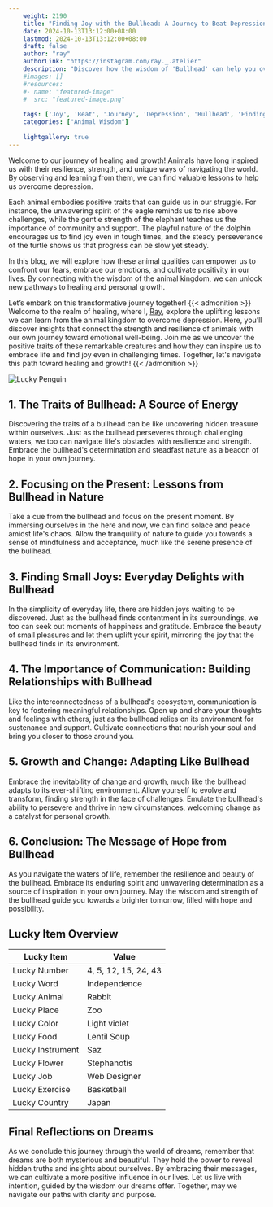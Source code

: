 ```yaml
---
    weight: 2190
    title: "Finding Joy with the Bullhead: A Journey to Beat Depression"  # Assuming 'title' column exists
    date: 2024-10-13T13:12:00+08:00
    lastmod: 2024-10-13T13:12:00+08:00
    draft: false
    author: "ray"
    authorLink: "https://instagram.com/ray._.atelier"
    description: "Discover how the wisdom of 'Bullhead' can help you overcome depression and find joy in your life journey."
    #images: []
    #resources:
    #- name: "featured-image"
    #  src: "featured-image.png"
    
    tags: ['Joy', 'Beat', 'Journey', 'Depression', 'Bullhead', 'Finding']
    categories: ["Animal Wisdom"]
    
    lightgallery: true
---
```

    
Welcome to our journey of healing and growth! Animals have long inspired us with their resilience, strength, and unique ways of navigating the world. By observing and learning from them, we can find valuable lessons to help us overcome depression.

Each animal embodies positive traits that can guide us in our struggle. For instance, the unwavering spirit of the eagle reminds us to rise above challenges, while the gentle strength of the elephant teaches us the importance of community and support. The playful nature of the dolphin encourages us to find joy even in tough times, and the steady perseverance of the turtle shows us that progress can be slow yet steady.

In this blog, we will explore how these animal qualities can empower us to confront our fears, embrace our emotions, and cultivate positivity in our lives. By connecting with the wisdom of the animal kingdom, we can unlock new pathways to healing and personal growth.

Let’s embark on this transformative journey together!
{{< admonition >}}
Welcome to the realm of healing, where I, [Ray](https://instagram.com/ray._.atelier), explore the uplifting lessons we can learn from the animal kingdom to overcome depression. Here, you’ll discover insights that connect the strength and resilience of animals with our own journey toward emotional well-being. Join me as we uncover the positive traits of these remarkable creatures and how they can inspire us to embrace life and find joy even in challenging times. Together, let's navigate this path toward healing and growth!
{{< /admonition >}}

![Lucky Penguin](https://cdn.pixabay.com/photo/2024/09/07/02/34/penguins-9028827_1280.jpg "Lucky Penguin")

## 1. The Traits of Bullhead: A Source of Energy
Discovering the traits of a bullhead can be like uncovering hidden treasure within ourselves. Just as the bullhead perseveres through challenging waters, we too can navigate life's obstacles with resilience and strength. Embrace the bullhead's determination and steadfast nature as a beacon of hope in your own journey. 

## 2. Focusing on the Present: Lessons from Bullhead in Nature
Take a cue from the bullhead and focus on the present moment. By immersing ourselves in the here and now, we can find solace and peace amidst life's chaos. Allow the tranquility of nature to guide you towards a sense of mindfulness and acceptance, much like the serene presence of the bullhead.

## 3. Finding Small Joys: Everyday Delights with Bullhead
In the simplicity of everyday life, there are hidden joys waiting to be discovered. Just as the bullhead finds contentment in its surroundings, we too can seek out moments of happiness and gratitude. Embrace the beauty of small pleasures and let them uplift your spirit, mirroring the joy that the bullhead finds in its environment.

## 4. The Importance of Communication: Building Relationships with Bullhead
Like the interconnectedness of a bullhead's ecosystem, communication is key to fostering meaningful relationships. Open up and share your thoughts and feelings with others, just as the bullhead relies on its environment for sustenance and support. Cultivate connections that nourish your soul and bring you closer to those around you.

## 5. Growth and Change: Adapting Like Bullhead
Embrace the inevitability of change and growth, much like the bullhead adapts to its ever-shifting environment. Allow yourself to evolve and transform, finding strength in the face of challenges. Emulate the bullhead's ability to persevere and thrive in new circumstances, welcoming change as a catalyst for personal growth.

## 6. Conclusion: The Message of Hope from Bullhead
As you navigate the waters of life, remember the resilience and beauty of the bullhead. Embrace its enduring spirit and unwavering determination as a source of inspiration in your own journey. May the wisdom and strength of the bullhead guide you towards a brighter tomorrow, filled with hope and possibility.


## Lucky Item Overview
| Lucky Item          | Value              |
|---------------|--------------------|
| Lucky Number        | 4, 5, 12, 15, 24, 43  |
| Lucky Word          | Independence |
| Lucky Animal        | Rabbit |
| Lucky Place         | Zoo     |
| Lucky Color         | Light violet     |
| Lucky Food          | Lentil Soup      |
| Lucky Instrument    | Saz |
| Lucky Flower        | Stephanotis    |
| Lucky Job           | Web Designer       |
| Lucky Exercise      | Basketball  |
| Lucky Country       | Japan    |


##  Final Reflections on Dreams

As we conclude this journey through the world of dreams, remember that dreams are both mysterious and beautiful. They hold the power to reveal hidden truths and insights about ourselves. By embracing their messages, we can cultivate a more positive influence in our lives. Let us live with intention, guided by the wisdom our dreams offer. Together, may we navigate our paths with clarity and purpose.
